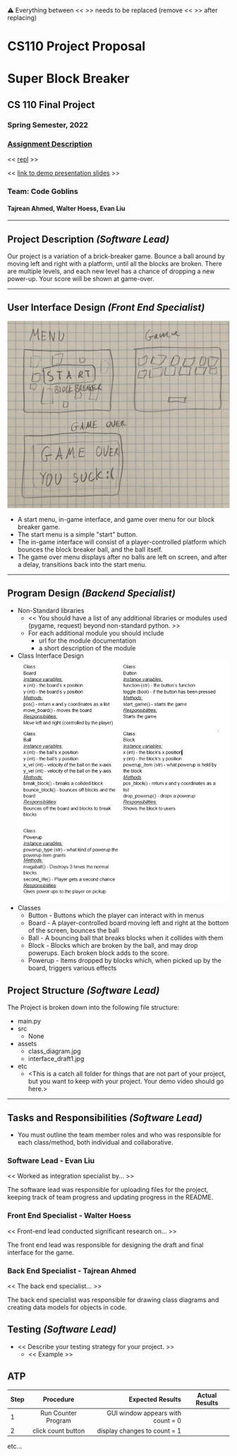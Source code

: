:warning: Everything between << >> needs to be replaced (remove << >> after replacing)
# CS110 Project Proposal
# Super Block Breaker
## CS 110 Final Project
### Spring Semester, 2022
### [Assignment Description](https://docs.google.com/document/d/1H4R6yLL7som1lglyXWZ04RvTp_RvRFCCBn6sqv-82ps/edit#)

<< [repl](https://replit.com/join/oyhjmlfacb-walterhoess) >>

<< [link to demo presentation slides](#) >>

### Team: Code Goblins
#### Tajrean Ahmed, Walter Hoess, Evan Liu
***

## Project Description *(Software Lead)*

Our project is a variation of a brick-breaker game. Bounce a ball around by moving left and right with a platform, until all the blocks are broken. There are multiple levels, and each new level has a chance of dropping a new power-up. Your score will be shown at game-over.

***    

## User Interface Design *(Front End Specialist)*

![User Interface Design](assets/interface_draft1.jpg)
* A start menu, in-game interface, and game over menu for our block breaker game.
* The start menu is a simple "start" button.
* The in-game interface will consist of a player-controlled platform which bounces the block breaker ball, and the ball itself.
* The game over menu displays after no balls are left on screen, and after a delay, transitions back into the start menu.

***        

## Program Design *(Backend Specialist)*
* Non-Standard libraries
    * << You should have a list of any additional libraries or modules used (pygame, request) beyond non-standard python. >>
    * For each additional module you should include
        * url for the module documentation
        * a short description of the module
* Class Interface Design
![Class Diagram](assets/class_diagram_draft1.png)
* Classes
    * Button - Buttons which the player can interact with in menus
    * Board - A player-controlled board moving left and right at the bottom of the screen, bounces the ball
    * Ball - A bouncing ball that breaks blocks when it collides with them
    * Block - Blocks which are broken by the ball, and may drop powerups. Each broken block adds to the score.
    * Powerup - Items dropped by blocks which, when picked up by the board, triggers various effects

## Project Structure *(Software Lead)*

The Project is broken down into the following file structure:

* main.py
* src
    * None
* assets
    * class_diagram.jpg
    * interface_draft1.jpg
* etc
    * <This is a catch all folder for things that are not part of your project, but you want to keep with your project. Your demo video should go here.>

***

## Tasks and Responsibilities *(Software Lead)*

   * You must outline the team member roles and who was responsible for each class/method, both individual and collaborative.

### Software Lead - Evan Liu

<< Worked as integration specialist by... >>

The software lead was responsible for uploading files for the project, keeping track of team progress and updating progress in the README.

### Front End Specialist - Walter Hoess

<< Front-end lead conducted significant research on... >>

The front end lead was responsible for designing the draft and final interface for the game. 

### Back End Specialist - Tajrean Ahmed

<< The back end specialist... >>

The back end specialist was responsible for drawing class diagrams and creating data models for objects in code. 

## Testing *(Software Lead)*

* << Describe your testing strategy for your project. >>
    * << Example >>

## ATP

| Step                  | Procedure     | Expected Results  | Actual Results |
| ----------------------|:-------------:| -----------------:| -------------- |
|  1  | Run Counter Program  | GUI window appears with count = 0  |          |
|  2  | click count button  | display changes to count = 1 |                 |
etc...
